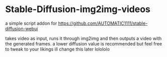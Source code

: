 # Stable-Diffusion-img2img-videos

a simple script addon for https://github.com/AUTOMATIC1111/stable-diffusion-webui

takes video as input, runs it through img2img and then outputs a video with the generated frames.
a lower diffusion value is recommended but feel free to tweak to your likings
ill change this later lolololo

